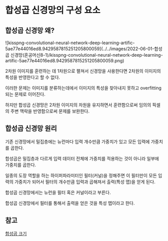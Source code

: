 # 합성곱 신경망의 구성 요소



## 합성곱 신경망 왜?

![kisspng-convolutional-neural-network-deep-learning-artific-5ae77e44016ed8.9429587815251205800059](../../images/2022-06-01-합성곱 신경망(혼공머신8-1)/kisspng-convolutional-neural-network-deep-learning-artific-5ae77e44016ed8.9429587815251205800059.png)

2차원 이미지를 훈련하는 데 1차원으로 펼쳐서 신경망을 사용한다면 2차원의 이미지의 특성을 반영한다고 할 수 없다.

이러한 문제는 이미지를 분류하는데에서 이미지의 특성을 찾아내지 못하고 overfitting 되는 문제로 이어진다.

하지만 합성곱 신경망은 2차원 이미지의 차원을 유지하면서 훈련함으로써 임의의 픽셀의 주변 맥락을 반영함으로써 문제를 보완한다.



## 합성곱 신경망 원리

기존 신경망에서 밀집층에는 뉴런마다 입력 개수만큼 가중치가 있고 모든 입력에 가중치를 곱한다.

합성곱은 밀집층과 다르게 입력 데이터 전체에 가중치를 적용하는 것이 아니라 일부에 가중치를 곱한다. 

일종의 도장 역할을 하는 하이퍼파라미터인 필터(커널)을 정해주면 이 필터만이 모든 입력의 가중치가 되어서 필터의 개수만큼 입력과 곱해져서 출력(특성 맵)을 얻게 된다.









합성곱 신경망에서는 뉴런을 필터 혹은 커널이라고 부른다. 

합성곱 신경망에서 필터를 통해서 출력을 얻은 것을 특성 맵이라고 한다.



## 참고

[합성곱 크기](https://wikidocs.net/64066)

